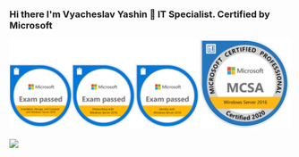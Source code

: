 ### Hi there I'm Vyacheslav Yashin 👋 IT Specialist.  Certified by Microsoft
<img src="certs.png">

<!--
**adv4000/adv4000** is a ✨ _special_ ✨ repository because its `README.md` (this file) appears on your GitHub profile.

Here are some ideas to get you started:

- 🔭 I’m currently working on ...
- 🌱 I’m currently learning ...
- 👯 I’m looking to collaborate on ...
- 🤔 I’m looking for help with ...
- 💬 Ask me about ...
- 📫 How to reach me: ...
- 😄 Pronouns: ...
- ⚡ Fun fact: ...


Certified by AWS, Google Cloud, Microsoft, HashiCorp, LPI
<img src="certificates.jpg">



-->
![](https://komarev.com/ghpvc/?username=adv4000&label=Views+Since+Nov2021&color=brightgreen)
